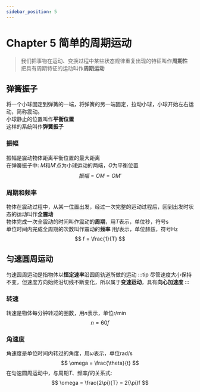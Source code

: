 ```yaml
---
sidebar_position: 5
---
```

# Chapter 5 简单的周期运动
> 我们把事物在运动、变换过程中某些状态规律重复出现的特征叫作**周期性**  
> 把具有周期特征的运动叫作**周期运动**

## 弹簧振子
将一个小球固定到弹簧的一端，将弹簧的另一端固定，拉动小球，小球开始左右运动，简称震动。  
小球静止的位置叫作**平衡位置**  
这样的系统叫作**弹簧振子**  

### 振幅 
振幅是震动物体距离平衡位置的最大距离  
在弹簧振子中: $M$和$M'$点为小球运动的两端，$O$为平衡位置
$$
振幅 = OM = OM'
$$

### 周期和频率
物体在震动过程中，从某一位置出发，经过一次完整的运动过程后，回到出发时状态的运动叫作**全震动**  
物体完成一次全震动的时间叫作震动的**周期**，用$T$表示，单位秒，符号$\mathrm{s}$  
单位时间内完成全周期的次数叫作震动的**频率**  用$f$表示，单位赫兹，符号$\mathrm{Hz}$
$$
f = \frac{1}{T}
$$

## 匀速圆周运动
匀速圆周运动是指物体以**恒定速率**沿圆周轨道所做的运动
:::tip
尽管速度大小保持不变，但速度方向始终沿切线不断变化，所以属于**变速运动**，具有**向心加速度**
:::

### 转速
转速是物体每分钟转过的圈数，用$n$表示，单位$\mathrm{r/min}$
$$
n = 60f
$$

### 角速度
角速度是单位时间内转过的角度，用$\omega$表示，单位$\mathrm{rad/s}$
$$
\omega = \frac{\theta}{t}
$$
在匀速圆周运动中，与周期$T$、频率$f$的关系式:
$$
\omega = \frac{2\pi}{T} = 2{\pi}f
$$
